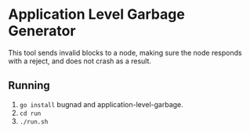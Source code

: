 # Application Level Garbage Generator
This tool sends invalid blocks to a node, making sure the node responds with a reject, and does not crash as a result.

## Running
 1. `go install` bugnad and application-level-garbage.
 2. `cd run`
 3. `./run.sh`


